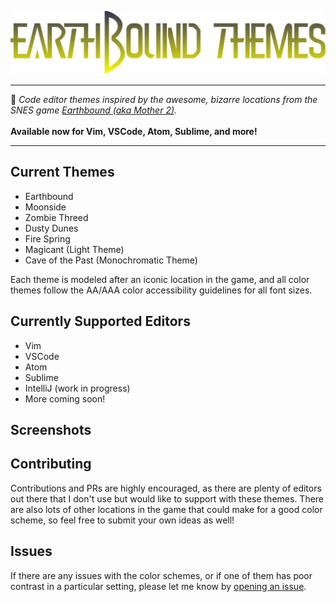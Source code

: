 ![Earthbound Themes](images/earthbound_themes.png)
____
:art: *Code editor themes inspired by the awesome, bizarre locations from the SNES game [Earthbound (aka Mother 2)](https://en.wikipedia.org/wiki/EarthBound).* <br><br>**Available now for Vim, VSCode, Atom, Sublime, and more!**
___
## Current Themes
- Earthbound
- Moonside
- Zombie Threed
- Dusty Dunes
- Fire Spring
- Magicant (Light Theme)
- Cave of the Past (Monochromatic Theme)

Each theme is modeled after an iconic location in the game, and all color themes follow the AA/AAA color accessibility guidelines for all font sizes.

## Currently Supported Editors
- Vim
- VSCode
- Atom
- Sublime
- IntelliJ (work in progress)
- More coming soon!

## Screenshots

## Contributing
Contributions and PRs are highly encouraged, as there are plenty of editors out there that I don't use but would like to support with these themes. There are also lots of other locations in the game that could make for a good color scheme, so feel free to submit your own ideas as well!

## Issues
If there are any issues with the color schemes, or if one of them has poor contrast in a particular setting, please let me know by [opening an issue](https://github.com/benbusby/earthbound-themes/issues/new).
